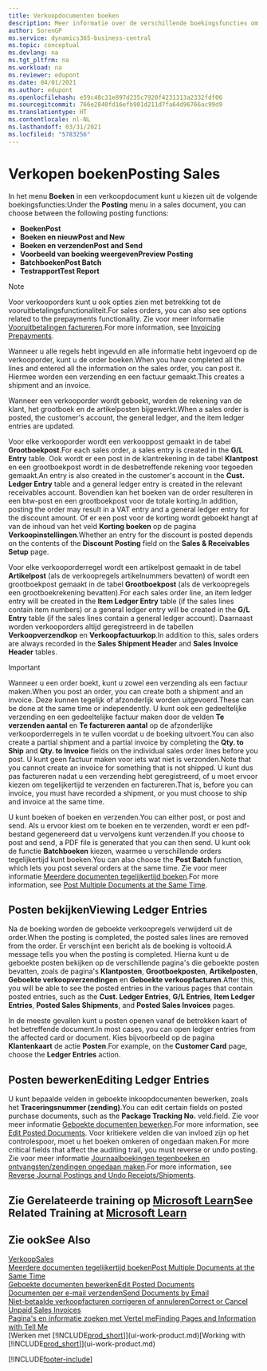 ```yaml
---
title: Verkoopdocumenten boeken
description: Meer informatie over de verschillende boekingsfuncties om verkoopdocumenten te boeken en hoe u geboekte documenten kunt bijwerken.
author: SorenGP
ms.service: dynamics365-business-central
ms.topic: conceptual
ms.devlang: na
ms.tgt_pltfrm: na
ms.workload: na
ms.reviewer: edupont
ms.date: 04/01/2021
ms.author: edupont
ms.openlocfilehash: e59c48c31e897d235c7920f4231313a2332fdf06
ms.sourcegitcommit: 766e2840fd16efb901d211d7fa64d96766ac99d9
ms.translationtype: HT
ms.contentlocale: nl-NL
ms.lasthandoff: 03/31/2021
ms.locfileid: "5783256"
---
```

# <a name="posting-sales"></a><span data-ttu-id="37b75-103">Verkopen boeken</span><span class="sxs-lookup"><span data-stu-id="37b75-103">Posting Sales</span></span>

<span data-ttu-id="37b75-104">In het menu **Boeken** in een verkoopdocument kunt u kiezen uit de volgende boekingsfuncties:</span><span class="sxs-lookup"><span data-stu-id="37b75-104">Under the **Posting** menu in a sales document, you can choose between the following posting functions:</span></span>

* <span data-ttu-id="37b75-105">**Boeken**</span><span class="sxs-lookup"><span data-stu-id="37b75-105">**Post**</span></span>
* <span data-ttu-id="37b75-106">**Boeken en nieuw**</span><span class="sxs-lookup"><span data-stu-id="37b75-106">**Post and New**</span></span>
* <span data-ttu-id="37b75-107">**Boeken en verzenden**</span><span class="sxs-lookup"><span data-stu-id="37b75-107">**Post and Send**</span></span>
* <span data-ttu-id="37b75-108">**Voorbeeld van boeking weergeven**</span><span class="sxs-lookup"><span data-stu-id="37b75-108">**Preview Posting**</span></span>
* <span data-ttu-id="37b75-109">**Batchboeken**</span><span class="sxs-lookup"><span data-stu-id="37b75-109">**Post Batch**</span></span>
* <span data-ttu-id="37b75-110">**Testrapport**</span><span class="sxs-lookup"><span data-stu-id="37b75-110">**Test Report**</span></span>

> [!NOTE]
> <span data-ttu-id="37b75-111">Voor verkooporders kunt u ook opties zien met betrekking tot de vooruitbetalingsfunctionaliteit.</span><span class="sxs-lookup"><span data-stu-id="37b75-111">For sales orders, you can also see options related to the prepayments functionality.</span></span> <span data-ttu-id="37b75-112">Zie voor meer informatie [Vooruitbetalingen factureren](finance-invoice-prepayments.md).</span><span class="sxs-lookup"><span data-stu-id="37b75-112">For more information, see [Invoicing Prepayments](finance-invoice-prepayments.md).</span></span>

<span data-ttu-id="37b75-113">Wanneer u alle regels hebt ingevuld en alle informatie hebt ingevoerd op de verkooporder, kunt u de order boeken.</span><span class="sxs-lookup"><span data-stu-id="37b75-113">When you have completed all the lines and entered all the information on the sales order, you can post it.</span></span> <span data-ttu-id="37b75-114">Hiermee worden een verzending en een factuur gemaakt.</span><span class="sxs-lookup"><span data-stu-id="37b75-114">This creates a shipment and an invoice.</span></span>

<span data-ttu-id="37b75-115">Wanneer een verkooporder wordt geboekt, worden de rekening van de klant, het grootboek en de artikelposten bijgewerkt.</span><span class="sxs-lookup"><span data-stu-id="37b75-115">When a sales order is posted, the customer's account, the general ledger, and the item ledger entries are updated.</span></span>

<span data-ttu-id="37b75-116">Voor elke verkooporder wordt een verkooppost gemaakt in de tabel **Grootboekpost**.</span><span class="sxs-lookup"><span data-stu-id="37b75-116">For each sales order, a sales entry is created in the **G/L Entry** table.</span></span> <span data-ttu-id="37b75-117">Ook wordt er een post in de klantrekening in de tabel **Klantpost** en een grootboekpost wordt in de desbetreffende rekening voor tegoeden gemaakt.</span><span class="sxs-lookup"><span data-stu-id="37b75-117">An entry is also created in the customer's account in the **Cust. Ledger Entry** table and a general ledger entry is created in the relevant receivables account.</span></span> <span data-ttu-id="37b75-118">Bovendien kan het boeken van de order resulteren in een btw-post en een grootboekpost voor de totale korting.</span><span class="sxs-lookup"><span data-stu-id="37b75-118">In addition, posting the order may result in a VAT entry and a general ledger entry for the discount amount.</span></span> <span data-ttu-id="37b75-119">Of er een post voor de korting wordt geboekt hangt af van de inhoud van het veld **Korting boeken** op de pagina **Verkoopinstellingen**.</span><span class="sxs-lookup"><span data-stu-id="37b75-119">Whether an entry for the discount is posted depends on the contents of the **Discount Posting** field on the **Sales & Receivables Setup** page.</span></span>

<span data-ttu-id="37b75-120">Voor elke verkooporderregel wordt een artikelpost gemaakt in de tabel **Artikelpost** (als de verkoopregels artikelnummers bevatten) of wordt een grootboekpost gemaakt in de tabel **Grootboekpost** (als de verkoopregels een grootboekrekening bevatten).</span><span class="sxs-lookup"><span data-stu-id="37b75-120">For each sales order line, an item ledger entry will be created in the **Item Ledger Entry** table (if the sales lines contain item numbers) or a general ledger entry will be created in the **G/L Entry** table (if the sales lines contain a general ledger account).</span></span> <span data-ttu-id="37b75-121">Daarnaast worden verkooporders altijd geregistreerd in de tabellen **Verkoopverzendkop** en **Verkoopfactuurkop**.</span><span class="sxs-lookup"><span data-stu-id="37b75-121">In addition to this, sales orders are always recorded in the **Sales Shipment Header** and **Sales Invoice Header** tables.</span></span>

> [!IMPORTANT]  
> <span data-ttu-id="37b75-122">Wanneer u een order boekt, kunt u zowel een verzending als een factuur maken.</span><span class="sxs-lookup"><span data-stu-id="37b75-122">When you post an order, you can create both a shipment and an invoice.</span></span> <span data-ttu-id="37b75-123">Deze kunnen tegelijk of afzonderlijk worden uitgevoerd.</span><span class="sxs-lookup"><span data-stu-id="37b75-123">These can be done at the same time or independently.</span></span> <span data-ttu-id="37b75-124">U kunt ook een gedeeltelijke verzending en een gedeeltelijke factuur maken door de velden **Te verzenden aantal** en **Te factureren aantal** op de afzonderlijke verkooporderregels in te vullen voordat u de boeking uitvoert.</span><span class="sxs-lookup"><span data-stu-id="37b75-124">You can also create a partial shipment and a partial invoice by completing the **Qty. to Ship** and **Qty. to Invoice** fields on the individual sales order lines before you post.</span></span> <span data-ttu-id="37b75-125">U kunt geen factuur maken voor iets wat niet is verzonden.</span><span class="sxs-lookup"><span data-stu-id="37b75-125">Note that you cannot create an invoice for something that is not shipped.</span></span> <span data-ttu-id="37b75-126">U kunt dus pas factureren nadat u een verzending hebt geregistreerd, of u moet ervoor kiezen om tegelijkertijd te verzenden en factureren.</span><span class="sxs-lookup"><span data-stu-id="37b75-126">That is, before you can invoice, you must have recorded a shipment, or you must choose to ship and invoice at the same time.</span></span>

<span data-ttu-id="37b75-127">U kunt boeken of boeken en verzenden.</span><span class="sxs-lookup"><span data-stu-id="37b75-127">You can either post, or post and send.</span></span> <span data-ttu-id="37b75-128">Als u ervoor kiest om te boeken en te verzenden, wordt er een pdf-bestand gegenereerd dat u vervolgens kunt verzenden.</span><span class="sxs-lookup"><span data-stu-id="37b75-128">If you choose to post and send, a PDF file is generated that you can then send.</span></span> <span data-ttu-id="37b75-129">U kunt ook de functie **Batchboeken** kiezen, waarmee u verschillende orders tegelijkertijd kunt boeken.</span><span class="sxs-lookup"><span data-stu-id="37b75-129">You can also choose the **Post Batch** function, which lets you post several orders at the same time.</span></span> <span data-ttu-id="37b75-130">Zie voor meer informatie [Meerdere documenten tegelijkertijd boeken](ui-batch-posting.md).</span><span class="sxs-lookup"><span data-stu-id="37b75-130">For more information, see [Post Multiple Documents at the Same Time](ui-batch-posting.md).</span></span>

## <a name="viewing-ledger-entries"></a><span data-ttu-id="37b75-131">Posten bekijken</span><span class="sxs-lookup"><span data-stu-id="37b75-131">Viewing Ledger Entries</span></span>

<span data-ttu-id="37b75-132">Na de boeking worden de geboekte verkoopregels verwijderd uit de order.</span><span class="sxs-lookup"><span data-stu-id="37b75-132">When the posting is completed, the posted sales lines are removed from the order.</span></span> <span data-ttu-id="37b75-133">Er verschijnt een bericht als de boeking is voltooid.</span><span class="sxs-lookup"><span data-stu-id="37b75-133">A message tells you when the posting is completed.</span></span> <span data-ttu-id="37b75-134">Hierna kunt u de geboekte posten bekijken op de verschillende pagina's die geboekte posten bevatten, zoals de pagina's **Klantposten**, **Grootboekposten**, **Artikelposten**, **Geboekte verkoopverzendingen** en **Geboekte verkoopfacturen**.</span><span class="sxs-lookup"><span data-stu-id="37b75-134">After this, you will be able to see the posted entries in the various pages that contain posted entries, such as the **Cust. Ledger Entries**, **G/L Entries**, **Item Ledger Entries**, **Posted Sales Shipments**, and **Posted Sales Invoices** pages.</span></span>  

<span data-ttu-id="37b75-135">In de meeste gevallen kunt u posten openen vanaf de betrokken kaart of het betreffende document.</span><span class="sxs-lookup"><span data-stu-id="37b75-135">In most cases, you can open ledger entries from the affected card or document.</span></span> <span data-ttu-id="37b75-136">Kies bijvoorbeeld op de pagina **Klantenkaart** de actie **Posten**.</span><span class="sxs-lookup"><span data-stu-id="37b75-136">For example, on the **Customer Card** page, choose the **Ledger Entries** action.</span></span>

## <a name="editing-ledger-entries"></a><span data-ttu-id="37b75-137">Posten bewerken</span><span class="sxs-lookup"><span data-stu-id="37b75-137">Editing Ledger Entries</span></span>

<span data-ttu-id="37b75-138">U kunt bepaalde velden in geboekte inkoopdocumenten bewerken, zoals het **Traceringsnummer (zending)**.</span><span class="sxs-lookup"><span data-stu-id="37b75-138">You can edit certain fields on posted purchase documents, such as the **Package Tracking No.**</span></span> <span data-ttu-id="37b75-139">veld.</span><span class="sxs-lookup"><span data-stu-id="37b75-139">field.</span></span> <span data-ttu-id="37b75-140">Zie voor meer informatie [Geboekte documenten bewerken](across-edit-posted-document.md).</span><span class="sxs-lookup"><span data-stu-id="37b75-140">For more information, see [Edit Posted Documents](across-edit-posted-document.md).</span></span> <span data-ttu-id="37b75-141">Voor kritiekere velden die van invloed zijn op het controlespoor, moet u het boeken omkeren of ongedaan maken.</span><span class="sxs-lookup"><span data-stu-id="37b75-141">For more critical fields that affect the auditing trail, you must reverse or undo posting.</span></span> <span data-ttu-id="37b75-142">Zie voor meer informatie [Journaalboekingen tegenboeken en ontvangsten/zendingen ongedaan maken](finance-how-reverse-journal-posting.md).</span><span class="sxs-lookup"><span data-stu-id="37b75-142">For more information, see [Reverse Journal Postings and Undo Receipts/Shipments](finance-how-reverse-journal-posting.md).</span></span>

## <a name="see-related-training-at-microsoft-learn"></a><span data-ttu-id="37b75-143">Zie Gerelateerde training op [Microsoft Learn](/learn/modules/ship-invoice-items-dynamics-365-business-central/index)</span><span class="sxs-lookup"><span data-stu-id="37b75-143">See Related Training at [Microsoft Learn](/learn/modules/ship-invoice-items-dynamics-365-business-central/index)</span></span>

## <a name="see-also"></a><span data-ttu-id="37b75-144">Zie ook</span><span class="sxs-lookup"><span data-stu-id="37b75-144">See Also</span></span>

[<span data-ttu-id="37b75-145">Verkoop</span><span class="sxs-lookup"><span data-stu-id="37b75-145">Sales</span></span>](sales-manage-sales.md)  
[<span data-ttu-id="37b75-146">Meerdere documenten tegelijkertijd boeken</span><span class="sxs-lookup"><span data-stu-id="37b75-146">Post Multiple Documents at the Same Time</span></span>](ui-batch-posting.md)  
[<span data-ttu-id="37b75-147">Geboekte documenten bewerken</span><span class="sxs-lookup"><span data-stu-id="37b75-147">Edit Posted Documents</span></span>](across-edit-posted-document.md)  
[<span data-ttu-id="37b75-148">Documenten per e-mail verzenden</span><span class="sxs-lookup"><span data-stu-id="37b75-148">Send Documents by Email</span></span>](ui-how-send-documents-email.md)  
[<span data-ttu-id="37b75-149">Niet-betaalde verkoopfacturen corrigeren of annuleren</span><span class="sxs-lookup"><span data-stu-id="37b75-149">Correct or Cancel Unpaid Sales Invoices</span></span>](sales-how-correct-cancel-sales-invoice.md)  
[<span data-ttu-id="37b75-150">Pagina's en informatie zoeken met Vertel me</span><span class="sxs-lookup"><span data-stu-id="37b75-150">Finding Pages and Information with Tell Me</span></span>](ui-search.md)  
<span data-ttu-id="37b75-151">[Werken met [!INCLUDE[prod_short](includes/prod_short.md)]](ui-work-product.md)</span><span class="sxs-lookup"><span data-stu-id="37b75-151">[Working with [!INCLUDE[prod_short](includes/prod_short.md)]](ui-work-product.md)</span></span>

[!INCLUDE[footer-include](includes/footer-banner.md)]  
